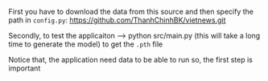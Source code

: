 First you have to download the data from this source and then specify the path in `config.py`: https://github.com/ThanhChinhBK/vietnews.git

Secondly, to test the applicaiton --> python src/main.py (this will take a long time to generate the model) to get the `.pth` file

Notice that, the application need data to be able to run so, the first step is important
